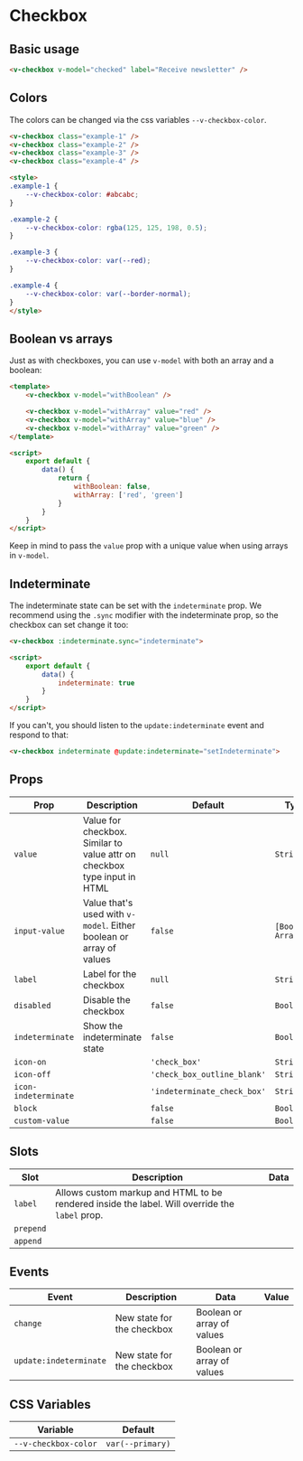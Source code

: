 # Checkbox

## Basic usage

```html
<v-checkbox v-model="checked" label="Receive newsletter" />
```

## Colors

The colors can be changed via the css variables `--v-checkbox-color`.

```html
<v-checkbox class="example-1" />
<v-checkbox class="example-2" />
<v-checkbox class="example-3" />
<v-checkbox class="example-4" />

<style>
.example-1 {
	--v-checkbox-color: #abcabc;
}

.example-2 {
	--v-checkbox-color: rgba(125, 125, 198, 0.5);
}

.example-3 {
	--v-checkbox-color: var(--red);
}

.example-4 {
	--v-checkbox-color: var(--border-normal);
}
</style>
```

## Boolean vs arrays

Just as with checkboxes, you can use `v-model` with both an array and a boolean:


```html
<template>
	<v-checkbox v-model="withBoolean" />

	<v-checkbox v-model="withArray" value="red" />
	<v-checkbox v-model="withArray" value="blue" />
	<v-checkbox v-model="withArray" value="green" />
</template>

<script>
	export default {
		data() {
			return {
				withBoolean: false,
				withArray: ['red', 'green']
			}
		}
	}
</script>
```

Keep in mind to pass the `value` prop with a unique value when using arrays in `v-model`.

## Indeterminate

The indeterminate state can be set with the `indeterminate` prop. We recommend using the `.sync` modifier with the indeterminate prop, so the checkbox can set change it too:

```html
<v-checkbox :indeterminate.sync="indeterminate">

<script>
	export default {
		data() {
			indeterminate: true
		}
	}
</script>
```

If you can't, you should listen to the `update:indeterminate` event and respond to that:

```html
<v-checkbox indeterminate @update:indeterminate="setIndeterminate">
```

## Props
| Prop                 | Description                                                              | Default                     | Type               |
|----------------------|--------------------------------------------------------------------------|-----------------------------|--------------------|
| `value`              | Value for checkbox. Similar to value attr on checkbox type input in HTML | `null`                      | `String`           |
| `input-value`        | Value that's used with `v-model`. Either boolean or array of values      | `false`                     | `[Boolean, Array]` |
| `label`              | Label for the checkbox                                                   | `null`                      | `String`           |
| `disabled`           | Disable the checkbox                                                     | `false`                     | `Boolean`          |
| `indeterminate`      | Show the indeterminate state                                             | `false`                     | `Boolean`          |
| `icon-on`            |                                                                          | `'check_box'`               | `String`           |
| `icon-off`           |                                                                          | `'check_box_outline_blank'` | `String`           |
| `icon-indeterminate` |                                                                          | `'indeterminate_check_box'` | `String`           |
| `block`              |                                                                          | `false`                     | `Boolean`          |
| `custom-value`       |                                                                          | `false`                     | `Boolean`          |

## Slots
| Slot      | Description                                                                                    | Data |
|-----------|------------------------------------------------------------------------------------------------|------|
| `label`   | Allows custom markup and HTML to be rendered inside the label. Will override the `label` prop. |      |
| `prepend` |                                                                                                |      |
| `append`  |                                                                                                |      |

## Events
| Event                  | Description                | Data                       | Value |
|------------------------|----------------------------|----------------------------|-------|
| `change`               | New state for the checkbox | Boolean or array of values |       |
| `update:indeterminate` | New state for the checkbox | Boolean or array of values |       |

## CSS Variables
| Variable             | Default          |
|----------------------|------------------|
| `--v-checkbox-color` | `var(--primary)` |

